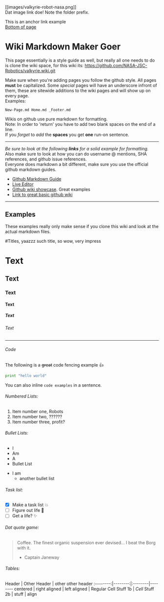 [[images/valkyrie-robot-nasa.png]]  
Dat image link doe! Note the folder prefix.

This is an anchor link example  
<a href="#anchor-link1">Bottom of page</a>

# Wiki Markdown Maker Goer

This page essentially is a style guide as well, but really all one needs to do is clone the wiki space, for this wiki its: https://github.com/NASA-JSC-Robotics/valkyrie.wiki.git  

Make sure when you're adding pages you follow the github style. All pages **must** be capitalized. Some *special* pages will have an underscore infront of them, these are sitewide additions to the wiki pages and will show up on every page.  
Examples:
```
New-Page.md Home.md _Footer.md
```

Wikis on github use pure markdown for formatting.  
Note: In order to 'return' you have to add two blank spaces on the end of a line.  
If you *forget* to _add_ the **spaces**
you get __one__ run-on sentence.

***

_Be sure to look at the following **links** for a solid example for formatting._  
Also make sure to look at how you can do username @ mentions, SHA references, and github issue references.  
Everyone does markdown a bit different, make sure you use the official github markdown guides.  

* [Github Markdown Guide](https://guides.github.com/features/mastering-markdown/)
* [Live Editor](https://jbt.github.io/markdown-editor/)
* [Github wiki showcase](https://github.com/showcases/projects-with-great-wikis). Great examples
* [Link to great basic github wiki](https://github.com/Netflix/Hystrix/wiki)

***
## Examples
These examples really only make sense if you clone this wiki and look at the actual markdown files.

#Titles, yaazzz such title, so wow, very impress
# Text
## Text
### Text
#### Text
##### Text
###### Text

***

###### Code
The following is a ~~great~~ code fencing example :+1:

```python
print "hello world"
```

You can also inline `code examples` in a sentence. 

###### Numbered Lists:
1. Item number one, Robots  
2. Item number two, ??????  
3. Item number three, profit?  

###### Bullet Lists:
* I
* Am
* A
* Bullet List

- I am
  - another bullet list

###### Task list:
- [x] Make a task list :boom:
- [ ] Figure out life :camel:
- [ ] Get a life? :sparkles:

###### Dat quote game:
> Coffee. The finest organic suspension ever devised... I beat the Borg with it.
> - Captain Janeway

###### Tables:
Header | Other Header | other other header
:--------:|--------:|:--------|--------
centered | right aligned | left aligned | Regular
Cell Stuff 1b | *Cell* Stuff 2b | stuff | align

<a name="anchor-link1">

